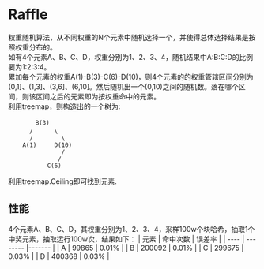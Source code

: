 # Raffle
权重随机算法，从不同权重的N个元素中随机选择一个，并使得总体选择结果是按照权重分布的。  
如有4个元素A、B、C、D，权重分别为1、2、3、4，随机结果中A:B:C:D的比例要为1:2:3:4。  
累加每个元素的权重A(1)-B(3)-C(6)-D(10)，则4个元素的的权重管辖区间分别为(0,1]、(1,3]、(3,6]、(6,10]。然后随机出一个(0,10)之间的随机数。落在哪个区间，则该区间之后的元素即为按权重命中的元素。  
利用treemap，则构造出的一个树为:
```
　　　　 B(3)
　　　 /      \
      /        \
    A(1)     D(10)
               /
              /
           C(6)
```
利用treemap.Ceiling即可找到元素.

## 性能
4个元素A、B、C、D，其权重分别为1、2、3、4，采样100w个块哈希，抽取1个中奖元素，抽取运行100w次，结果如下：
| 元素 | 命中次数 | 误差率 |
| ---- | -------- |------- |
| A | 99865 | 0.01% |
| B | 200092 | 0.01% |
| C | 299675 | 0.03% |
| D | 400368 | 0.03% |
